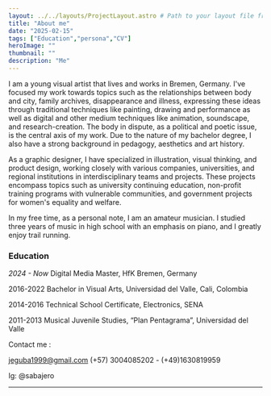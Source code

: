 ```yaml
---
layout: ../../layouts/ProjectLayout.astro # Path to your layout file from this Markdown file
title: "About me"
date: "2025-02-15"
tags: ["Education","persona","CV"]
heroImage: ""
thumbnail: ""
description: "Me"
---
```




I am a young visual artist that lives and works in Bremen, Germany. I've focused my work towards topics such as the relationships between body and city, family archives, disappearance  and illness, expressing these ideas through traditional techniques like painting, drawing and performance as well as digital and other medium techniques like animation, soundscape, and research-creation. The body in dispute, as a political and poetic issue, is the central axis of my work. Due to the nature of my bachelor degree, I also have a strong background in pedagogy, aesthetics and art history.


As a graphic designer, I have specialized in illustration, visual thinking, and product design, working closely with various companies, universities, and regional institutions in interdisciplinary teams and projects. These projects encompass topics such as university continuing education, non-profit training programs with vulnerable communities, and government projects for women's equality and welfare.


In my free time, as a personal note, I am an amateur musician. I studied three years of music in high school with an emphasis on piano, and I greatly enjoy trail running.


### Education

<span class="text-highlight-accent"> *2024 - Now* Digital Media Master, HfK Bremen, Germany </span>

2016-2022 Bachelor in Visual Arts, Universidad del Valle, Cali, Colombia

2014-2016 Technical School Certificate, Electronics, SENA 

​2011-2013 Musical Juvenile Studies, “Plan Pentagrama”, Universidad del Valle





​Contact me :

jeguba1999@gmail.com
(+57) 3004085202 - (+49)1630819959

Ig: @sabajero

---